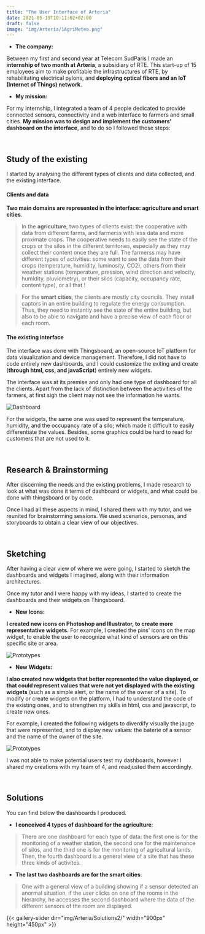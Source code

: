 ```yaml
---
title: "The User Interface of Arteria"
date: 2021-05-19T10:11:02+02:00
draft: false
image: "img/Arteria/1AgriMeteo.png"
---
```


- **The company:**

Between my first and second year at Telecom SudParis I made an **internship of two month at Arteria**, a subsidiary of RTE.
This start-up of 15 employees aim to make profitable the infrastructures of RTE, by rehabilitating electrical pylons, and **deploying optical fibers and an IoT (Internet of Things) network**.


- **My mission:**

For my internship, I integrated a team of 4 people dedicated to provide connected sensors, connectivity and a web interface to farmers and small cities.
**My mission was to design and implement the customers' dashboard on the interface**, and to do so I followed those steps:

&nbsp;

## Study of the existing

I started by analysing the different types of clients and data collected, and the existing interface.


#### Clients and data

**Two main domains are represented in the interface: agriculture and smart cities**.

> In the **agriculture**, two types of clients exist: the cooperative with data from different farms, and farmerss with less data and more proximate crops.
The cooperative needs to easily see the state of the crops or the silos in the different territories, especially as they may collect their content once they are full.
The farmerss may have different types of activities: some want to see the data from their crops (temperature, humidity, luminosity, CO2), others from their weather stations (temperature, pression, wind direction and velocity, humidity, pluviometry), or their silos (capacity, occupancy rate, content type), or all that !


> For the **smart cities**, the clients are mostly city councils. 
They install captors in an entire building to regulate the energy consumption. 
Thus, they need to instantly see the state of the entire building, but also to be able to navigate and have a precise view of each floor or each room.


#### The existing interface 

The interface was done with Thingsboard, an open-source IoT platform for data visualization and device management.
Therefore, I did not have to code entirely new dashboards, and I could customize the exiting and create (**through html, css, and javaScript**) entirely new widgets.

The interface was at its premise and only had one type of dashboard for all the clients.
Apart from the lack of distinction between the activities of the farmers, at first sigh the client may not see the information he wants.

![Dashboard](https://ceici92.github.io/CeciliasPortofolio/img/Arteria/Screenshots/Dashboard1.JPG)


For the widgets, the same one was used to represent the temperature, humidity, and the occupancy rate of a silo; which made it difficult to easily differentiate the values.
Besides, some graphics could be hard to read for customers that are not used to it.

&nbsp;


## Research & Brainstorming

After discerning the needs and the existing problems, I made research to look at what was done it terms of dashboard or widgets, and what could be done with thingsboard or by code.


<!-- ![Moodboard](https://ceici92.github.io/CeciliasPortofolio/img/Arteria/Moodboard.JPG) -->

Once I had all these aspects in mind, I shared them with my tutor, and we reunited for brainstorming sessions.
We used scenarios, personas, and storyboards to obtain a clear view of our objectives.

&nbsp;

## Sketching

After having a clear view of where we were going, I started to sketch the dashboards and widgets I imagined, along with their information architectures.


Once my tutor and I were happy with my ideas, I started to create the dashboards and their widgets on Thingsboard.


- **New Icons:**

**I created new icons on Photoshop and Illustrator, to create more representative widgets.**
For example, I created the pins' icons on the map widget, to enable the user to recognize what kind of sensors are on this specific site or area.  

![Prototypes](https://ceici92.github.io/CeciliasPortofolio/img/Arteria/Widgets/Hand-madeIcons.JPG)


- **New Widgets:**

**I also created new widgets that better represented the value displayed, or that could represent values that were not yet displayed with the existing widgets** (such as a simple alert, or the name of the owner of a site).
To modify or create widgets on the platform, I had to understand the code of the existing ones, and to strengthen my skills in html, css and javascript, to create new ones.  


For example, I created the following widgets to diverdify visually the jauge that were represented, and to display new values: the baterie of a sensor and the name of the owner of the site.

![Prototypes](https://ceici92.github.io/CeciliasPortofolio/img/Arteria/Widgets/Widgets.JPG)


I was not able to make potential users test my dashboards, however I shared my creations with my team of 4, and readjusted them accordingly.

&nbsp;


## Solutions

You can find below the dashboards I produced.

<!-- ![Solutions](https://ceici92.github.io/CeciliasPortofolio/img/Arteria/Moodboard.JPG) -->


- **I conceived 4 types of dashboard for the agriculture**:

>There are one dashboard for each type of data: the first one is for the monitoring of a weather station, the second one for the maintenance of silos, and the third one is for the monitoring of agricultural lands.
Then, the fourth dashboard is a general view of a site that has these three kinds of activites.

<!-- Then, the fourth dashboard is for a cooperative, and displays the informaion of one of its farmers.-->


- **The last two dashboards are for the smart cities**: 
 
>One with a general view of a building showing if a sensor detected an anormal situation, if the user clicks on one of the rooms in the hierarchy, he accesses the second dashboard where the data of the different sensors of the room are displayed.


{{< gallery-slider dir="img/Arteria/Solutions2/" width="900px" height="450px" >}}




